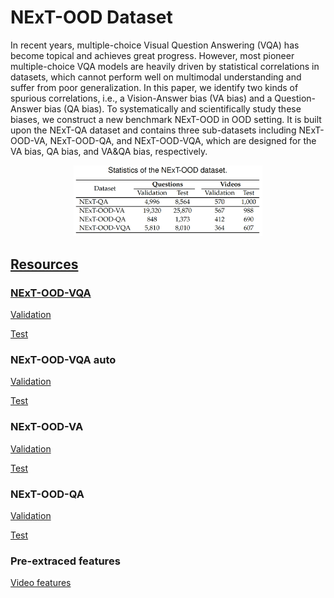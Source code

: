 # NExT-OOD Dataset

In recent years, multiple-choice Visual Question Answering (VQA) has become topical and achieves great progress. However, most pioneer multiple-choice VQA models are heavily driven by statistical correlations in datasets, which cannot perform well on multimodal understanding and suffer from poor generalization. In this paper, we identify two kinds of spurious correlations, i.e., a Vision-Answer bias (VA bias) and a Question-Answer bias (QA bias). To systematically and scientifically study these biases, we construct a new benchmark NExT-OOD in OOD setting. It is built upon the NExT-QA dataset and contains three sub-datasets including NExT-OOD-VA, NExT-OOD-QA, and NExT-OOD-VQA, which are designed for the VA bias, QA bias, and VA&QA bias, respectively.

<div align="center">
<a href="https://www.baidu.com"><img src=statistic.png width=60%/>
</div>


## Resources

### NExT-OOD-VQA
[Validation](https://drive.google.com/drive/folders/1As-cD-jE_S9j1Pk_CbUmKMAHFKPlLrZJ?usp=sharing)

[Test](https://drive.google.com/drive/folders/1As-cD-jE_S9j1Pk_CbUmKMAHFKPlLrZJ?usp=sharing)


### NExT-OOD-VQA auto
[Validation](https://drive.google.com/drive/folders/1Jm3fm8kexrHqLcheVybso6TUgbTQRiO6?usp=sharing)

[Test](https://drive.google.com/drive/folders/1Jm3fm8kexrHqLcheVybso6TUgbTQRiO6?usp=sharing)

### NExT-OOD-VA
[Validation](https://drive.google.com/drive/folders/1set0QRbQcDYcEBRyTDyLNI9GrDhF2meT?usp=sharing)

[Test](https://drive.google.com/drive/folders/1set0QRbQcDYcEBRyTDyLNI9GrDhF2meT?usp=sharing)

### NExT-OOD-QA
[Validation](https://drive.google.com/drive/folders/18CNV5M2awf6pKSkjKQ2wA0NFfr1uor3Q?usp=sharing)

[Test](https://drive.google.com/drive/folders/18CNV5M2awf6pKSkjKQ2wA0NFfr1uor3Q?usp=sharing)

### Pre-extraced features
[Video features](https://drive.google.com/file/d/1rS5X_t_VSDF4uP3HL1gPQ0ZgWIEuglgk/view?usp=sharing)





